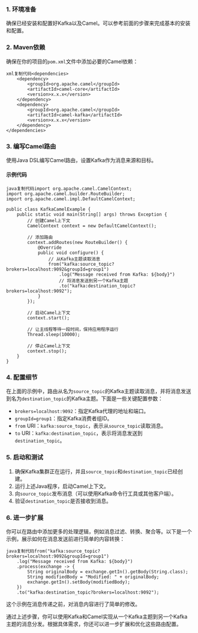 ### 1. 环境准备

确保已经安装和配置好Kafka以及Camel。可以参考前面的步骤来完成基本的安装和配置。

### 2. Maven依赖

确保在你的项目的`pom.xml`文件中添加必要的Camel依赖：

```
xml复制代码<dependencies>
    <dependency>
        <groupId>org.apache.camel</groupId>
        <artifactId>camel-core</artifactId>
        <version>x.x.x</version>
    </dependency>
    <dependency>
        <groupId>org.apache.camel</groupId>
        <artifactId>camel-kafka</artifactId>
        <version>x.x.x</version>
    </dependency>
</dependencies>
```

### 3. 编写Camel路由

使用Java DSL编写Camel路由，设置Kafka作为消息来源和目标。

#### 示例代码

```
java复制代码import org.apache.camel.CamelContext;
import org.apache.camel.builder.RouteBuilder;
import org.apache.camel.impl.DefaultCamelContext;

public class KafkaCamelExample {
    public static void main(String[] args) throws Exception {
        // 创建Camel上下文
        CamelContext context = new DefaultCamelContext();

        // 添加路由
        context.addRoutes(new RouteBuilder() {
            @Override
            public void configure() {
                // 从Kafka主题读取消息
                from("kafka:source_topic?brokers=localhost:9092&groupId=group1")
                    .log("Message received from Kafka: ${body}")
                    // 将消息发送到另一个Kafka主题
                    .to("kafka:destination_topic?brokers=localhost:9092");
            }
        });

        // 启动Camel上下文
        context.start();

        // 让主线程等待一段时间，保持应用程序运行
        Thread.sleep(10000);

        // 停止Camel上下文
        context.stop();
    }
}
```

### 4. 配置细节

在上面的示例中，路由从名为`source_topic`的Kafka主题读取消息，并将消息发送到名为`destination_topic`的Kafka主题。下面是一些关键配置参数：

- `brokers=localhost:9092`：指定Kafka代理的地址和端口。
- `groupId=group1`：指定Kafka消费者组ID。
- `from` URI：`kafka:source_topic`，表示从`source_topic`读取消息。
- `to` URI：`kafka:destination_topic`，表示将消息发送到`destination_topic`。

### 5. 启动和测试

1. 确保Kafka集群正在运行，并且`source_topic`和`destination_topic`已经创建。
2. 运行上述Java程序，启动Camel上下文。
3. 向`source_topic`发布消息（可以使用Kafka命令行工具或其他客户端）。
4. 验证`destination_topic`是否接收到消息。

### 6. 进一步扩展

你可以在路由中添加更多的处理逻辑，例如消息过滤、转换、聚合等。以下是一个示例，展示如何在消息发送前进行简单的内容转换：

```
java复制代码from("kafka:source_topic?brokers=localhost:9092&groupId=group1")
    .log("Message received from Kafka: ${body}")
    .process(exchange -> {
        String originalBody = exchange.getIn().getBody(String.class);
        String modifiedBody = "Modified: " + originalBody;
        exchange.getIn().setBody(modifiedBody);
    })
    .to("kafka:destination_topic?brokers=localhost:9092");
```

这个示例在消息传递之前，对消息内容进行了简单的修改。

通过上述步骤，你可以使用Kafka和Camel实现从一个Kafka主题到另一个Kafka主题的消息分发。根据具体需求，你还可以进一步扩展和优化这些路由配置。